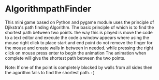 # AlgorithmpathFinder

This mini game based on Python and pygame module uses the principle of Djikstra's path finding Algorithm. The basic principle of which is to find the shortest path between two points.
the way this is played is 
move the code to a text editor 
and execute the code 
a window appears where using the mouse right click to place start and end point 
do not remove the finger for the mouse and create walls in between in needed.
while pressing the right click on mouse press enter to begin the animation
The animation when complete will give the shortest path between the two points.

Note: If one of the point is completely blocked by walls from all sides then the agorithm fails to find the shortest path. :(
